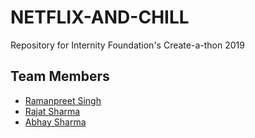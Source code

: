 # NETFLIX-AND-CHILL
Repository for Internity Foundation's Create-a-thon 2019

## Team Members
* [Ramanpreet Singh](https://github.com/Ramanpreet6262)
* [Rajat Sharma](https://github.com/imrajat7)
* [Abhay Sharma](https://github.com/Daggron)

